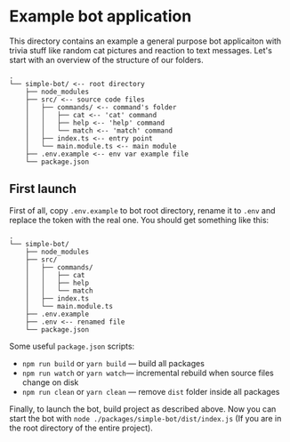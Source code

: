 # Example bot application

This directory contains an example a general purpose bot applicaiton with trivia stuff like random cat pictures and reaction to text messages. Let's start with an overview of the structure of our folders.

    .
    └── simple-bot/ <-- root directory
        ├── node_modules
        ├── src/ <-- source code files
        │   ├── commands/ <-- command's folder
        │   │   ├── cat <-- 'cat' command
        │   │   ├── help <-- 'help' command
        │   │   └── match <-- 'match' command
        │   ├── index.ts <-- entry point
        │   └── main.module.ts <-- main module
        ├── .env.example <-- env var example file
        └── package.json

## First launch

First of all, copy `.env.example` to bot root directory, rename it to `.env` and replace the token with the real one. You should get something like this:

    .
    └── simple-bot/
        ├── node_modules
        ├── src/
        │   ├── commands/
        │   │   ├── cat
        │   │   ├── help
        │   │   └── match
        │   ├── index.ts
        │   └── main.module.ts
        ├── .env.example
        ├── .env <-- renamed file
        └── package.json


Some useful `package.json` scripts:
- `npm run build` or `yarn build` — build all packages
- `npm run watch` or `yarn watch`— incremental rebuild when source files change on disk
- `npm run clean` or `yarn clean` — remove `dist` folder inside all packages

Finally, to launch the bot, build project as described above. Now you can start the bot with `node ./packages/simple-bot/dist/index.js` (If you are in the root directory of the entire project).